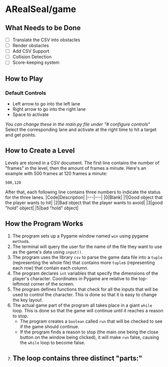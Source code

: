 # ARealSeal/game

## What Needs to be Done

- [ ] Translate the CSV into obstacles
- [ ] Render obstacles
- [ ] Add CSV Support
- [ ] Collision Detection
- [ ] Score-keeping system

## How to Play

### Default Controls

- Left arrow to go into the left lane
- Right arrow to go into the right lane
- Space to activate

*You can change these in the main.py file under "# configure controls"*
Select the corresponding lane and activate at the right time to hit a target and get points.

## How to Create a Level

Levels are stored in a CSV document.
The first line contains the number of "frames" in the level, then the amount of frames a minute. Here's an example with 500 frames at 120 frames a minute:

`500,120`

After that, each following line contains three numbers to indicate the status for the three lanes.
|Code|Description|
|---|---|
|0|Blank|
|1|Good object that the player wants to hit|
|2|Bad object that the player wants to avoid|
|3|good "hold" object|
|5|bad "hold" object|

## How the Program Works

1. The program sets up a Pygame window named `win` using pygame `method`s.
2. The terminal will query the user for the name of the file they want to use as the game's data using `input()`.
3. The program uses the library `csv` to parse the game data file into a `tuple` (representing the whole file) that contains more `tuple`s (representing each row) that contain each column.
4. The program declares `int` variables that specify the dimensions of the player's character. Coordinates in Pygame are relative to the top-leftmost corner of the screen.
5. The program defines functions that check for all the inputs that will be used to control the character. This is done so that it is easy to change the key layout.
6. The actual game part of the program all takes place in a giant `while` loop. This is done so that the game will continue until it reaches a reason to stop.
	- The program creates a `boolean` called `run` that will be checked to see if the game should continue.
	- If the program finds a reason to stop (the main one being the close button on the window being clicked), it will make `run` false, causing the `while` loop to become false.
7. The loop contains three distinct "parts:"
	- 